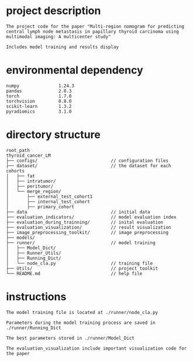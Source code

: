 # project description
    The project code for the paper "Multi-region nomogram for predicting central lymph node metastasis in papillary thyroid carcinoma using multimodal imaging: A multicenter study" 

    Includes model training and results display
 
# environmental dependency
    numpy               1.24.3
	pandas              2.0.3
	torch               1.7.0
	torchvision         0.8.0
	scikit-learn        1.3.2
	pyradiomics         3.1.0

# directory structure
    root_path
    thyroid_cancer_LM
    ├── configs/                            // configuration files
    ├── dataset/                            // the dataset for each cohorts
    │   ├── fat
    │   ├── intratumor/
    │   ├── peritumor/
    │   └── merge_region/
    │       ├── external_test_cohort1
    │       ├── internal_test_cohort
    │       ├── primary_cohort
    ├── data                                // initial data
    ├── evaluation_indicators/              // model evaluation index
    ├── evaluation_during_trainning/        // inital evaluation
    ├── evaluation_visualization/           // result visualization
    ├── image_preprocessing_toolkit/        // image preprocessing
    ├── models/                             
    ├── runner/                             // model training
    │   ├── Model_Dict/
    │   ├── Runner_Utils/
    │   ├── Running_Dict/
    │   └── node_cla.py                     // training file
    ├── Utils/                              // project toolkit
    └── README.md                           // help file

# instructions
 	The model training file is located at ./runner/node_cla.py

    Parameters during the model training process are saved in ./runner/Running_Dict

    The best parameters stored in ./runner/Model_Dict

    The evaluation_visualization include important visualization code for the paper
 
 
 